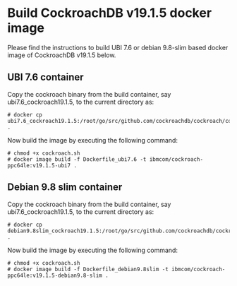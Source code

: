 # Build CockroachDB v19.1.5 docker image

Please find the instructions to build UBI 7.6 or debian 9.8-slim based
docker image of CockroachDB v19.1.5 below.

## UBI 7.6 container

Copy the cockroach binary from the build container, say ubi7.6_cockroach19.1.5,
to the current directory as:

```
# docker cp ubi7.6_cockroach19.1.5:/root/go/src/github.com/cockroachdb/cockroach/cockroach .
```

Now build the image by executing the following command:

```
# chmod +x cockroach.sh
# docker image build -f Dockerfile_ubi7.6 -t ibmcom/cockroach-ppc64le:v19.1.5-ubi7 .
```

## Debian 9.8 slim container

Copy the cockroach binary from the build container, say ubi7.6_cockroach19.1.5,
to the current directory as:

```
# docker cp debian9.8slim_cockroach19.1.5:/root/go/src/github.com/cockroachdb/cockroach/cockroach .
```

Now build the image by executing the following command:

```
# chmod +x cockroach.sh
# docker image build -f Dockerfile_debian9.8slim -t ibmcom/cockroach-ppc64le:v19.1.5-debian9.8-slim .
```